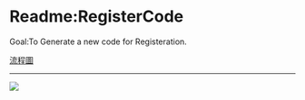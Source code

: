# Readme:RegisterCode
Goal:To Generate a new code for Registeration.

[流程圖](https://app.diagrams.net/#Hxuunnis123%2FRegisterCode%2Fmain%2FUntitled%20Diagram.drawio)

---
![](https://i.imgur.com/WeunhHq.png)

